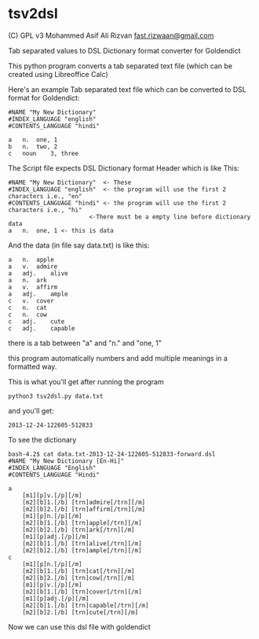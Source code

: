 tsv2dsl
=======
(C) GPL v3 Mohammed Asif Ali Rizvan <fast.rizwaan@gmail.com>

Tab separated values to DSL Dictionary format converter for Goldendict

This python program converts a tab separated text file (which can be created using Libreoffice Calc)


Here's an example Tab separated text file which can be converted to DSL format for Goldendict:

```
#NAME "My New Dictionary"
#INDEX_LANGUAGE "english"
#CONTENTS_LANGUAGE "hindi"

a	n.	one, 1
b	n.	two, 2
c	noun	3, three	
```

The Script file expects DSL Dictionary format Header which is like This:
```
#NAME "My New Dictionary"  <- These 
#INDEX_LANGUAGE "english"  <- the program will use the first 2 characters i.e., "en"
#CONTENTS_LANGUAGE "hindi" <- the program will use the first 2 characters i.e., "hi"
                       <-There must be a empty line before dictionary data
a	n.	one, 1 <- this is data
```

And the data (in file say data.txt) is like this:

```
a	n.	apple
a	v.	admire
a	adj.	alive
a	n.	ark
a	v.	affirm
a	adj.	ample
c	v.	cover
c	n.	cat
c	n.	cow
c	adj.	cute
c	adj.	capable
```
there is a tab between "a" and "n." and "one, 1"



this program automatically numbers and add multiple meanings in a formatted way.

This is what you'll get after running the program

```
python3 tsv2dsl.py data.txt
```

and you'll get:
```
2013-12-24-122605-512833
```

To see the dictionary
```
bash-4.2$ cat data.txt-2013-12-24-122605-512833-forward.dsl 
#NAME "My New Dictionary [En-Hi]"
#INDEX_LANGUAGE "English"
#CONTENTS_LANGUAGE "Hindi"

a
	[m1][p]v.[/p][/m]
	[m2][b]1.[/b] [trn]admire[/trn][/m]
	[m2][b]2.[/b] [trn]affirm[/trn][/m]
	[m1][p]n.[/p][/m]
	[m2][b]1.[/b] [trn]apple[/trn][/m]
	[m2][b]2.[/b] [trn]ark[/trn][/m]
	[m1][p]adj.[/p][/m]
	[m2][b]1.[/b] [trn]alive[/trn][/m]
	[m2][b]2.[/b] [trn]ample[/trn][/m]
c
	[m1][p]n.[/p][/m]
	[m2][b]1.[/b] [trn]cat[/trn][/m]
	[m2][b]2.[/b] [trn]cow[/trn][/m]
	[m1][p]v.[/p][/m]
	[m2][b]1.[/b] [trn]cover[/trn][/m]
	[m1][p]adj.[/p][/m]
	[m2][b]1.[/b] [trn]capable[/trn][/m]
	[m2][b]2.[/b] [trn]cute[/trn][/m]

```

Now we can use this dsl file with goldendict



